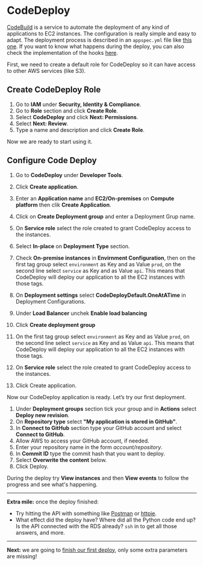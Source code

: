 # CodeDeploy

[CodeBuild](http://docs.aws.amazon.com/codedeploy/latest/userguide/welcome.html) is a service to automate the deployment of any kind of applications to EC2 instances. The configuration is really simple and easy to adapt. The deployment process is described in an `appspec.yml` file like [this one](/appspec.yml). If you want to know what happens during the deploy, you can also check the implementation of the hooks [here](/infrastructure/aws/codedeploy).

First, we need to create a default role for CodeDeploy so it can have access to other AWS services (like S3).

## Create CodeDeploy Role
1. Go to **IAM** under **Security, Identity & Compliance**.
2. Go to **Role** section and click **Create Role**.
3. Select **CodeDeploy** and click **Next: Permissions**.
4. Select **Next: Review**.
5. Type a name and description and click **Create Role**.

Now we are ready to start using it.

##  Configure Code Deploy
1. Go to **CodeDeploy** under **Developer Tools**.
2. Click **Create application**.
3. Enter an **Application name** and **EC2/On-premises** on **Compute platform** then clik **Create Application**.
4. Click on **Create Deployment group** and enter a Deployment Grup name.
5. On **Service role** select the role created to grant CodeDeploy access to the instances.
6. Select **In-place** on **Deployment Type** section.
7. Check **On-premise instances** in **Envirnment Configuration**, then on the first tag group select `environment` as Key and as Value `prod`, on the second line select `service` as Key and as Value `api`. This means that CodeDeploy will deploy our application to all the EC2 instances with those tags.
8. On **Deployment settings** select **CodeDeployDefault.OneAtATime** in Deployment Configurations.
9. Under **Load Balancer** unchek **Enable load balancing**
10. Click **Create deployment group**


6. On the first tag group select `environment` as Key and as Value `prod`, on the second line select `service` as Key and as Value `api`. This means that CodeDeploy will deploy our application to all the EC2 instances with those tags.

8. On **Service role** select the role created to grant CodeDeploy access to the instances.
9. Click Create application.

Now our CodeDeploy application is ready. Let’s try our first deployment.

1. Under **Deployment groups** section tick your group and in **Actions** select **Deploy new revision**.
2. On **Repository type** select **"My application is stored in GitHub"**.
3. In **Connect to GitHub** section type your GitHub account and select **Connect to GitHub**.
4. Allow AWS to access your GitHub account, if needed.
5. Enter your repository name in the form _account/repository_.
6. In **Commit ID** type the commit hash that you want to deploy.
7. Select **Overwrite the content** below.
8. Click Deploy.

During the deploy try **View instances** and then **View events** to follow the progress and see what's happening.

---
**Extra mile:** once the deploy finished:

- Try hitting the API with something like [Postman](https://www.getpostman.com/) or [httpie](https://httpie.org/).
- What effect did the deploy have? Where did all the Python code end up? Is the API connected with the RDS already? `ssh` in to get all those answers, and more.

---
**Next:** we are going to [finish our first deploy](/workshop/s3-web-ec2-api-rds/05-finishing-up.md), only some extra parameters are missing!
